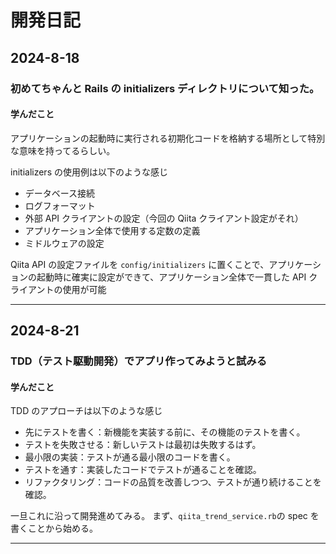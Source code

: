# 開発日記

## 2024-8-18

### 初めてちゃんと Rails の initializers ディレクトリについて知った。

#### 学んだこと

アプリケーションの起動時に実行される初期化コードを格納する場所として特別な意味を持ってるらしい。

initializers の使用例は以下のような感じ

- データベース接続
- ログフォーマット
- 外部 API クライアントの設定（今回の Qiita クライアント設定がそれ）
- アプリケーション全体で使用する定数の定義
- ミドルウェアの設定

Qiita API の設定ファイルを `config/initializers` に置くことで、アプリケーションの起動時に確実に設定ができて、アプリケーション全体で一貫した API クライアントの使用が可能

---

## 2024-8-21

### TDD（テスト駆動開発）でアプリ作ってみようと試みる

#### 学んだこと

TDD のアプローチは以下のような感じ

- 先にテストを書く：新機能を実装する前に、その機能のテストを書く。
- テストを失敗させる：新しいテストは最初は失敗するはず。
- 最小限の実装：テストが通る最小限のコードを書く。
- テストを通す：実装したコードでテストが通ることを確認。
- リファクタリング：コードの品質を改善しつつ、テストが通り続けることを確認。

一旦これに沿って開発進めてみる。
まず、`qiita_trend_service.rb`の spec を書くことから始める。

---
